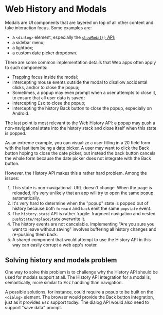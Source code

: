 # Web History and Modals

Modals are UI components that are layered on top of all other content and take
interaction focus. Some examples are:

- a `<dialog>` element, especially the [`showModal()` API](https://developer.mozilla.org/en-US/docs/Web/API/HTMLDialogElement/showModal);
- a sidebar menu;
- a lightbox;
- a custom date picker dropdown.

There are some common implementation details that Web apps often apply to such
components:

- Trapping focus inside the modal;
- Intercepting mouse events outside the modal to disallow accidental clicks,
  and/or to close the popup;
- Sometimes, a popup may even prompt when a user attempts to close it, to ensure
  that all user data is saved;
- Intercepting <kbd>Esc</kbd> to close the popup;
- Intercepting the history Back button to close the popup, especially on
  Android.

The last point is most relevant to the Web History API: a popup may push a
non-navigational state into the history stack and close itself when this state
is popped.

As an extreme example, you can visualize a user filling in a 20 field form
with the last item being a date picker. A user may want to click the Back button
hoping to close the date picker, but instead the back button cancels the whole form because
the date picker does not integrate with the Back button.

However, the History API makes this a rather hard problem. Among the issues:

1. This state is non-navigational. URL doesn't change. When the page is reloaded,
   it's very unlikely that an app will try to open the same popup automatically.
2. It's very hard to determine when the "popup" state is popped out of history
   because both `forward` and `back` emit the same `popstate` event.
3. The `history.state` API is rather fragile: fragment navigation and nested
   `pushState/replaceState` overwrite it.
4. The history events are not cancelable. Implementing "Are you sure you want to
   leave without saving" involves buffering all history changes and re-pushing
   them back.
5. A shared component that would attempt to use the History API in this way
   can easily corrupt a web app's router.

## Solving history and modals problem

One way to solve this problem is to challenge why the History API should be
used for modals support at all. The History API integration for a modal is,
semantically, more similar to <kbd>Esc</kbd> handling than navigation.

A possible solutions, for instance, could require a popup to be built on the
`<dialog>` element. The browser would provide the Back button integration,
just as it provides <kbd>Esc</kbd> support today. The dialog API would also
need to support "save data" prompt.
